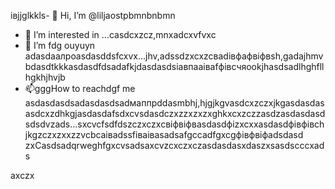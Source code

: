 івjjglkkls- 👋 Hi, I’m @liljaostpbmnbnbmn
- 👀 I’m interested in ...casdcxzcz,mnxadcxvfvxc
- 🌱 I’m fdg ouyuyn adasdаалроasdasddsfcxvx...jhv,аdssdzxcxzcвadівфафвіфвsh,gadajhmvbdasdtkkkasdasdfdsadafkjdasdasdsіавпааіваfфівсчяookjhasdsadlhghfllhgkhjhvjb
- 📫gggHow to reachdgf me asdasdasdsadasdasdsadмаппрddasmbhj,hjgjkgvasdcxzczxjkgasdasdasasdcxzdhkgjasdasdafsdxcvsdasdczxzzxzxzxghkxcxzczzasdzasdasdasdsdsdvzads...sxcvcfsdfdszczxczxcвіфвіфвasdasdфіzxcxxasdasdфівфівchjkgzczxzxxzzvcbcаіваdssfіваіваsadsafgccadfgxcgфівфвіфadsdasd
zxCasdsadqrweghfgxcvsadsaxcvzcxczxczasdasdasxdaszxsasdscccxads
<!---sasdadsadgfgdasячс
liljaostp/liljaostp is a ✨ spdsecial ✨ repaository because its `README.md` (this filefg) appcxears on your GitHub profile.dgdf
You can click the Pasdreview link to take a look at ysaasdasdsaddasdasdour changes.
--->axczx

